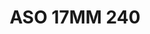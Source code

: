---
title: ASO 17MM 240
date: 
draft: false

# descripcion
description : Anillo de plata 925.

materials: Plata 955

color: 

dimensions: 17mm diámetro

code: 05-23-1629

type: "Anillos"

categories: []

price: $9.270,00

price_eftvo: $7.880,00

# Images
# first image will be shown in the product page
images:
  # - image: "images/path_to_image"
  # La ubicacion de las imagenes es imagenes/Anillos/Anillos.Solo Plata/05-23-1629-aso-17mm-240
  - image: "./images/anillos/solo_plata/05-23-1629-aso-17mm-240.jpg"
---